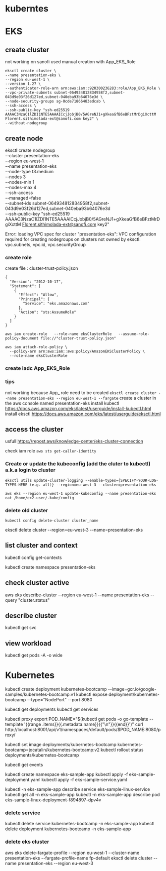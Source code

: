 
# kuberntes

# EKS

## create cluster

not working on sanofi used manual creation with App_EKS_Role
```
eksctl create cluster \
--name presentation-eks \
--region eu-west-1 \
--version 1.27 \
--authenticator-role-arn arn:aws:iam::920300236283:role/App_EKS_Role \
--vpc-private-subnets subnet-064934812834958f2,subnet-043d9e03f26d127ed,subnet-040eba93b64076e3d \
--node-security-groups sg-0cde71866483edcab \
--ssh-access \
--ssh-public-key "ssh-ed25519 AAAAC3NzaC1lZDI1NTE5AAAAICcjJobjB0/5AGreNJ1+gXkeaGfB6eBFztMrDgiXcttM Florent.sithimolada-ext@sanofi.com key2" \
--without-nodegroup
```

## create node
eksctl create nodegroup \
  --cluster presentation-eks \
  --region eu-west-1 \
  --name presentation-eks \
  --node-type t3.medium \
  --nodes 3 \
  --nodes-min 1 \
  --nodes-max 4 \
  --ssh-access \
  --managed=false \
  --subnet-ids subnet-064934812834958f2,subnet-043d9e03f26d127ed,subnet-040eba93b64076e3d \
  --ssh-public-key "ssh-ed25519 AAAAC3NzaC1lZDI1NTE5AAAAICcjJobjB0/5AGreNJ1+gXkeaGfB6eBFztMrDgiXcttM Florent.sithimolada-ext@sanofi.com key2"

Error: loading VPC spec for cluster "presentation-eks": VPC configuration required for creating nodegroups on clusters not owned by eksctl: vpc.subnets, vpc.id, vpc.securityGroup


### create role


create file : cluster-trust-policy.json 
```
{
  "Version": "2012-10-17",
  "Statement": [
    {
      "Effect": "Allow",
      "Principal": {
        "Service": "eks.amazonaws.com"
      },
      "Action": "sts:AssumeRole"
    }
  ]
}
```

```
aws iam create-role   --role-name eksClusterRole   --assume-role-policy-document file://"cluster-trust-policy.json"
```

```
aws iam attach-role-policy \
  --policy-arn arn:aws:iam::aws:policy/AmazonEKSClusterPolicy \
  --role-name eksClusterRole
```

### create iadc App_EKS_Role


### tips
not working because App_ role need to be created
```eksctl create cluster --name presentation-eks --region eu-west-1 --fargate```
create a cluster in the aws console named presentation-eks
install kubectl https://docs.aws.amazon.com/eks/latest/userguide/install-kubectl.html
install eksctl https://docs.aws.amazon.com/eks/latest/userguide/eksctl.html

## access the cluster
usfull https://repost.aws/knowledge-center/eks-cluster-connection

check iam role ```aws sts get-caller-identity```
### Create or update the kubeconfig (add the cluter to kubectl) a.k.a login to cluster
```
eksctl utils update-cluster-logging --enable-types={SPECIFY-YOUR-LOG-TYPES-HERE (e.g. all)} --region=eu-west-3 --cluster=presentation-eks
```
```
aws eks --region eu-west-1 update-kubeconfig --name presentation-eks
cat /home/ec2-user/.kube/config
```


### delete old cluster
```kubectl config delete-cluster cluster_name```

eksctl delete cluster --region=eu-west-3 --name=presentation-eks


## list cluster and context
kubectl config get-contexts


kubectl create namespace presentation-eks
## check cluster active
aws eks describe-cluster --region eu-west-1 --name presentation-eks --query "cluster.status"



## describe cluster
kubectl get svc

## view workload
kubectl get pods -A -o wide


# Kubernetes


kubectl create deployment kubernetes-bootcamp --image=gcr.io/google-samples/kubernetes-bootcamp:v1
kubectl expose deployment/kubernetes-bootcamp --type="NodePort" --port 8080

kubectl get deployments
kubectl get services

kubectl proxy
export POD_NAME="$(kubectl get pods -o go-template --template '{{range .items}}{{.metadata.name}}{{"\n"}}{{end}}')"
curl http://localhost:8001/api/v1/namespaces/default/pods/$POD_NAME:8080/proxy/

kubectl set image deployments/kubernetes-bootcamp kubernetes-bootcamp=jocatalin/kubernetes-bootcamp:v2
kubectl rollout status deployments/kubernetes-bootcamp

kubectl get events


kubectl create namespace eks-sample-app
kubectl apply -f eks-sample-deployment.yaml
kubectl apply -f eks-sample-service.yaml

kubectl -n eks-sample-app describe service eks-sample-linux-service
kubectl get all -n eks-sample-app
kubectl -n eks-sample-app describe pod  eks-sample-linux-deployment-f894897-dpv4v



### delete service
kubectl delete service kubernetes-bootcamp -n eks-sample-app
kubectl delete deployment kubernetes-bootcamp -n eks-sample-app

### delete eks cluster
aws eks delete-fargate-profile --region eu-west-1 --cluster-name presentation-eks --fargate-profile-name fp-default
eksctl delete cluster --name presentation-eks --region eu-west-3
